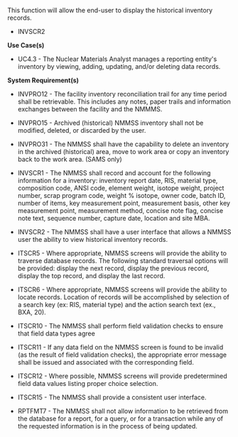 This function will allow the end-user to display the historical inventory records.

- INVSCR2

**Use Case(s)**

- UC4.3 - The Nuclear Materials Analyst manages a reporting entity's inventory by viewing, adding, updating, and/or deleting data records.

**System Requirement(s)**

- INVPRO12 - The facility inventory reconciliation trail for any time period shall be retrievable. This includes any notes, paper trails and information exchanges between the facility and the NMMMS.

- INVPRO15 - Archived (historical) NMMSS inventory shall not be modified, deleted, or discarded by the user.

- INVPRO31 - The NMMSS shall have the capability to delete an inventory in the archived (historical) area, move to work area or copy an inventory back to the work area. (SAMS only)

- INVSCR1 - The NMMSS shall record and account for the following information for a inventory: inventory report date, RIS, material type, composition code, ANSI code, element weight, isotope weight, project number, scrap program code, weight % isotope, owner code, batch ID, number of items, key measurement point, measurement basis, other key measurement point, measurement method, concise note flag, concise note text, sequence number, capture date, location and site MBA.

- INVSCR2 - The NMMSS shall have a user interface that allows a NMMSS user the ability to view historical inventory records.

- ITSCR5 - Where appropriate, NMMSS screens will provide the ability to traverse database records. The following standard traversal options will be provided: display the next record, display the previous record, display the top record, and display the last record.

- ITSCR6 - Where appropriate, NMMSS screens will provide the ability to locate records. Location of records will be accomplished by selection of a search key (ex: RIS, material type) and the action search text (ex., BXA, 20).

- ITSCR10 - The NMMSS shall perform field validation checks to ensure that field data types agree

- ITSCR11 - If any data field on the NMMSS screen is found to be invalid (as the result of field validation checks), the appropriate error message shall be issued and associated with the corresponding field.

- ITSCR12 - Where possible, NMMSS screens will provide predetermined field data values listing proper choice selection.

- ITSCR15 - The NMMSS shall provide a consistent user interface.

- RPTFMT7 - The NMMSS shall not allow information to be retrieved from the database for a report, for a query, or for a transaction while any of the requested information is in the process of being updated.